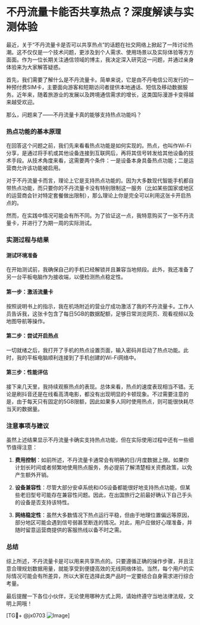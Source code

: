 # 不丹流量卡能否共享热点？深度解读与实测体验

最近，关于“不丹流量卡是否可以共享热点”的话题在社交网络上掀起了一阵讨论热潮。这不仅仅是一个技术问题，更涉及到个人需求、使用场景以及实际体验等方方面面。作为一位长期关注通信领域的博主，我决定深入研究这一问题，并通过亲身体验来为大家解答疑惑。

首先，我们需要了解什么是不丹流量卡。简单来说，它是由不丹电信公司发行的一种预付费SIM卡，主要面向游客和短期访问者提供本地通话、短信及移动数据服务。近年来，随着旅游业的发展以及跨境通信需求的增长，这类国际漫游卡变得越来越受欢迎。

那么，问题来了——不丹流量卡真的能够支持热点功能吗？

### 热点功能的基本原理

在回答这个问题之前，我们先来看看热点功能是如何实现的。热点，也叫作Wi-Fi分享，是通过将手机或其他设备连接到互联网后，再将其信号转发给其他设备的技术手段。从技术角度来看，这需要两个条件：一是设备本身具备热点功能；二是运营商允许该功能被启用。

对于不丹流量卡而言，理论上它是支持热点功能的。因为大多数现代智能手机都自带热点功能，而只要你的不丹流量卡没有特别限制这一服务（比如某些国家或地区的运营商会针对特定套餐做出限制），那么理论上你是完全可以利用这张卡开启热点的。

然而，在实践中情况可能会有所不同。为了验证这一点，我特意购买了一张不丹流量卡，并进行了为期一周的实际测试。

### 实测过程与结果

#### 测试环境准备
在开始测试前，我确保自己的手机已经解锁并且兼容当地频段。此外，我还准备了另一台平板电脑作为接收端，以便检测热点稳定性。

#### 第一步：激活流量卡
按照说明书上的指示，我在机场附近的营业厅成功激活了我的不丹流量卡。工作人员告诉我，这张卡包含了每日5GB的数据配额，足够日常浏览网页、观看视频以及地图导航等操作。

#### 第二步：尝试开启热点
一切就绪之后，我打开了手机的热点设置页面，输入密码并启动了热点功能。此时，我的平板电脑顺利连接到了手机创建的Wi-Fi网络中。

#### 第三步：性能评估
接下来几天里，我持续观察热点的表现。总体来看，热点的速度表现相当不错。无论是刷抖音还是在线看高清电影，都没有出现明显的卡顿现象。不过需要注意的是，由于每天只有固定的5GB限额，因此如果多人同时使用热点，则可能很快耗尽当天的数据量。

### 注意事项与建议

虽然上述结果显示不丹流量卡确实支持热点功能，但在实际使用过程中还有一些细节值得注意：

1. **费用控制**：如前所述，不丹流量卡通常会有明确的日/月度数据上限。如果你计划长时间或者频繁地使用热点服务，务必提前了解清楚相关资费政策，以免产生额外开销。
   
2. **设备兼容性**：尽管大部分安卓系统和iOS设备都能很好地支持热点功能，但某些老旧型号可能存在兼容性问题。因此，在出国旅行之前最好确认下自己手头的设备是否支持该特性。

3. **网络稳定性**：虽然大多数情况下热点运行平稳，但由于地理位置偏远等原因，部分地区可能会遇到信号弱甚至断连的情况。对此，用户应做好心理准备，并随时留意运营商提供的客服热线以备不时之需。

### 总结

综上所述，不丹流量卡是可以用来共享热点的。只要遵循正确的操作步骤，并且注意合理规划数据用量，就能享受到便捷高效的无线网络体验。当然，每个用户的实际情况可能会有所差异，所以大家在选择此类产品时一定要结合自身需求进行综合考量。

最后提醒一下各位小伙伴，无论使用哪种方式上网，请始终遵守当地法律法规，文明上网哦！

[TG💪+ @jx0703 ![Image](https://github.com/user-attachments/assets/dbca1d08-cadb-493c-b0ec-ad6f7a83f270)]